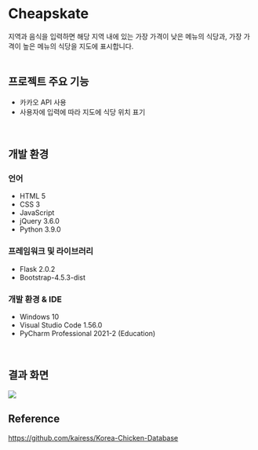 # Cheapskate
지역과 음식을 입력하면 해당 지역 내에 있는 가장 가격이 낮은 메뉴의 식당과, 가장 가격이 높은 메뉴의 식당을 지도에 표시합니다.
<br><br>

## 프로젝트 주요 기능
- 카카오 API 사용
- 사용자에 입력에 따라 지도에 식당 위치 표기
<br>

## 개발 환경
### 언어
- HTML 5
- CSS 3
- JavaScript
- jQuery 3.6.0
- Python 3.9.0

### 프레임워크 및 라이브러리
- Flask 2.0.2 
- Bootstrap-4.5.3-dist

### 개발 환경 & IDE
- Windows 10
- Visual Studio Code 1.56.0
- PyCharm Professional 2021-2 (Education)
<br>

## 결과 화면
![](https://user-images.githubusercontent.com/26498125/140603882-9f43a676-8c96-4e7c-a717-c06f157ff3b8.png)

## Reference
https://github.com/kairess/Korea-Chicken-Database
